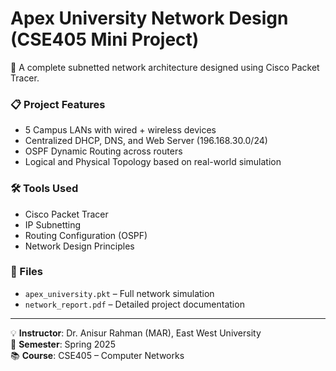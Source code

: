 # Apex University Network Design (CSE405 Mini Project)

🚀 A complete subnetted network architecture designed using Cisco Packet Tracer.

### 📋 Project Features
- 5 Campus LANs with wired + wireless devices
- Centralized DHCP, DNS, and Web Server (196.168.30.0/24)
- OSPF Dynamic Routing across routers
- Logical and Physical Topology based on real-world simulation

### 🛠 Tools Used
- Cisco Packet Tracer
- IP Subnetting
- Routing Configuration (OSPF)
- Network Design Principles

### 📁 Files
- `apex_university.pkt` – Full network simulation
- `network_report.pdf` – Detailed project documentation

---

💡 **Instructor**: Dr. Anisur Rahman (MAR), East West University  
📅 **Semester**: Spring 2025  
📚 **Course**: CSE405 – Computer Networks

